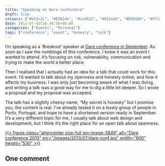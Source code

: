 ```yaml
---
title: "Speaking at Dare conference"
draft: true
colours: ["#b53c2c", "#65614e", "#ce3622", "#912a1d", "#D5D1B4", "#5f1a11", "#ffffff"]
date: 2013-07-03T16:49:56+00:00
categories: ["Events", "Personal"]
tags: ["conference", "event", "honesty", "talk"]
---
```


I’m speaking as a ‘Breakout’ speaker at [Dare conference in September](http://2013.dareconf.com/). As soon as I saw the rumblings of this conference, I knew it was an event I wanted to attend. It’s focusing on risk, vulnerability, communication and trying to make the world a better place.

Then I realised that I actually had an idea for a talk that could work for this event. I’d wanted to talk about my openness and honesty online, and how it affects my business. I was only just becoming aware of what I was doing, and writing a talk was a good way for me to dig a little bit deeper. So I wrote a proposal and my proposal was accepted.

The talk has a slightly cheesy name, “My secret is honesty” but I promise you, the content is real. I’ve already tested it on a lovely group of people in Porto, Portugal, and hope to have a shortened version ready in September. It’s a very different topic for me, I usually talk about web design and development, but I think it’s the right place for an open talk about openness.

[{{< figure class="aligncenter size-full wp-image-3849" alt="Dare conference 2013" src="/images/2013/07/dare-conf.jpg" width="600" height="530" >}}](http://2013.dareconf.com/)

## One comment

<ol class="commentlist">
			</ol>

